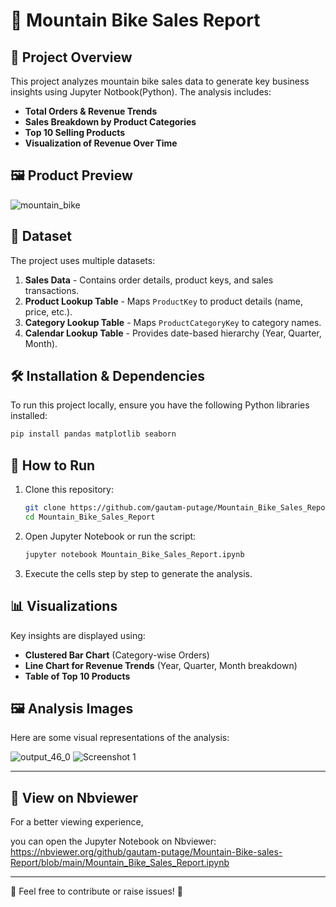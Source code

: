 # 🚴 Mountain Bike Sales Report

## 📌 Project Overview
This project analyzes mountain bike sales data to generate key business insights using Jupyter Notbook(Python). The analysis includes:
- **Total Orders & Revenue Trends**
- **Sales Breakdown by Product Categories**
- **Top 10 Selling Products**
- **Visualization of Revenue Over Time**

## 🖼️ Product Preview
![mountain_bike](https://github.com/user-attachments/assets/89bdf835-8933-4d3b-b43c-cda0655944b5)


## 📂 Dataset
The project uses multiple datasets:
1. **Sales Data** - Contains order details, product keys, and sales transactions.
2. **Product Lookup Table** - Maps `ProductKey` to product details (name, price, etc.).
3. **Category Lookup Table** - Maps `ProductCategoryKey` to category names.
4. **Calendar Lookup Table** - Provides date-based hierarchy (Year, Quarter, Month).

## 🛠️ Installation & Dependencies
To run this project locally, ensure you have the following Python libraries installed:

```sh
pip install pandas matplotlib seaborn
```

## 🚀 How to Run
1. Clone this repository:

   ```sh
   git clone https://github.com/gautam-putage/Mountain_Bike_Sales_Report.git
   cd Mountain_Bike_Sales_Report
   ```

2. Open Jupyter Notebook or run the script:
   ```sh
   jupyter notebook Mountain_Bike_Sales_Report.ipynb
   ```

3. Execute the cells step by step to generate the analysis.

## 📊 Visualizations
Key insights are displayed using:
- **Clustered Bar Chart** (Category-wise Orders)
- **Line Chart for Revenue Trends** (Year, Quarter, Month breakdown)
- **Table of Top 10 Products**

## 🖼️ Analysis Images
Here are some visual representations of the analysis:

![output_46_0](https://github.com/user-attachments/assets/a0a3603e-1a17-4b0b-a64a-49ae1b4185e0)
![Screenshot 1](https://github.com/user-attachments/assets/95853229-2e50-49f5-b10f-6d2176b641c8)

---

## 📖 View on Nbviewer
For a better viewing experience,

you can open the Jupyter Notebook on Nbviewer: https://nbviewer.org/github/gautam-putage/Mountain-Bike-sales-Report/blob/main/Mountain_Bike_Sales_Report.ipynb


---
📢 Feel free to contribute or raise issues! 🚀

